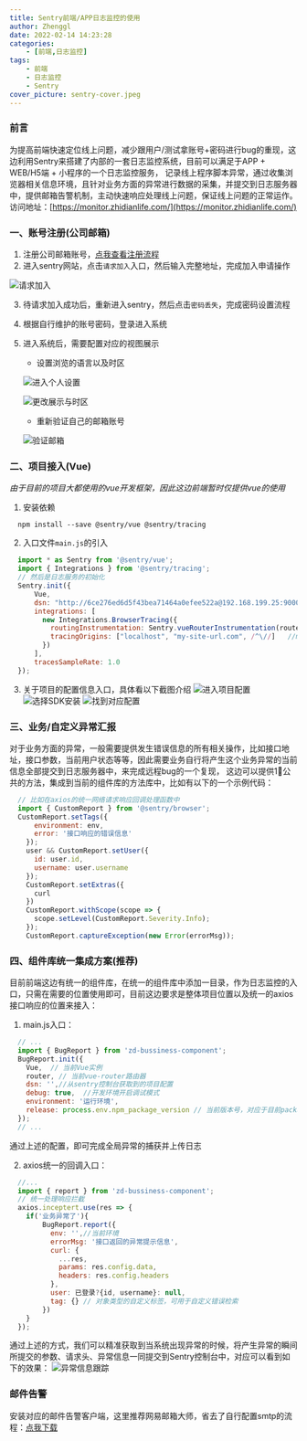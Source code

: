 ```yaml
---
title: Sentry前端/APP日志监控的使用
author: Zhenggl
date: 2022-02-14 14:23:28
categories:
    - [前端,日志监控]
tags:
    - 前端
    - 日志监控
    - Sentry
cover_picture: sentry-cover.jpeg
---
```


### 前言
为提高前端快速定位线上问题，减少跟用户/测试拿账号+密码进行bug的重现，这边利用Sentry来搭建了内部的一套日志监控系统，目前可以满足于APP + WEB/H5端 + 小程序的一个日志监控服务，
记录线上程序脚本异常，通过收集浏览器相关信息环境，且针对业务方面的异常进行数据的采集，并提交到日志服务器中，提供邮箱告警机制，主动快速响应处理线上问题，保证线上问题的正常运作。
访问地址：[https://monitor.zhidianlife.com/](https://monitor.zhidianlife.com/)

### 一、账号注册(公司邮箱)
1. 注册公司邮箱账号，[点我查看注册流程](http://zims.zhidianlife.com/ps/my/docInfo.html?id=51db2689f0d14b35a60a9ad8aacbe0f8)
2. 进入sentry网站，点击`请求加入`入口，然后输入完整地址，完成加入申请操作

![请求加入](https://img2.zhidianlife.com/image/2022/02/17/3d7c7b11-81ec-416a-82e9-3a1d582307dc.png)

3. 待请求加入成功后，重新进入sentry，然后点击`密码丢失`，完成密码设置流程
4. 根据自行维护的账号密码，登录进入系统
5. 进入系统后，需要配置对应的视图展示
   - 设置浏览的语言以及时区

   ![进入个人设置](https://img2.zhidianlife.com/image/2022/02/17/a2184947-9d3b-4b93-b42b-1dfc1177ed84.png)

   ![更改展示与时区](https://img2.zhidianlife.com/image/2022/02/17/4a783c45-c498-475e-89e2-f83dd2d5edc6.png)

   - 重新验证自己的邮箱账号

   ![验证邮箱](https://img2.zhidianlife.com/image/2022/02/17/c387a049-ba2a-49c4-a711-cc1e1894136b.png)


### 二、项目接入(Vue)
*由于目前的项目大都使用的vue开发框架，因此这边前端暂时仅提供vue的使用*
1. 安装依赖
```shell script
  npm install --save @sentry/vue @sentry/tracing
```

2. 入口文件`main.js`的引入
```javascript
  import * as Sentry from '@sentry/vue';
  import { Integrations } from '@sentry/tracing';
  // 然后是日志服务的初始化
  Sentry.init({
      Vue,
      dsn: "http://6ce276ed6d5f43bea71464a0efee522a@192.168.199.25:9000/2",
      integrations: [
        new Integrations.BrowserTracing({
          routingInstrumentation: Sentry.vueRouterInstrumentation(router),    // router为当前SPA的路由
          tracingOrigins: ["localhost", "my-site-url.com", /^\//]   //my-site-url为api接口服务的地址，用于跟踪api
        })
      ],
      tracesSampleRate: 1.0
  });
```
3. 关于项目的配置信息入口，具体看以下截图介绍
![进入项目配置](https://img2.zhidianlife.com/image/2022/02/17/d050d158-c4fa-46f5-b5c1-65f67a160994.png)
![选择SDK安装](https://img2.zhidianlife.com/image/2022/02/17/b3ec64e8-1c09-4a41-80cf-acc2549b13be.png)
![找到对应配置](https://img2.zhidianlife.com/image/2022/02/17/830190a3-79f9-46bb-a721-0892d4234c99.png)

### 三、业务/自定义异常汇报
对于业务方面的异常，一般需要提供发生错误信息的所有相关操作，比如接口地址，接口参数，当前用户状态等等，因此需要业务自行将产生这个业务异常的当前信息全部提交到日志服务器中，来完成远程bug的一个复现，
这边可以提供1⃣️公共的方法，集成到当前的组件库的方法库中，比如有以下的一个示例代码：
```javascript
  // 比如在axios的统一网络请求响应回调处理函数中
  import { CustomReport } from '@sentry/browser';
  CustomReport.setTags({
      environment: env,
      error: '接口响应的错误信息'
    });
    user && CustomReport.setUser({
      id: user.id,
      username: user.username
    });
    CustomReport.setExtras({
      curl
    })
    CustomReport.withScope(scope => {
      scope.setLevel(CustomReport.Severity.Info);
    });
    CustomReport.captureException(new Error(errorMsg));
```

### 四、组件库统一集成方案(推荐)
目前前端这边有统一的组件库，在统一的组件库中添加一目录，作为日志监控的入口，只需在需要的位置使用即可，目前这边要求是整体项目位置以及统一的axios接口响应的位置来接入：
1. main.js入口：
```javascript
  // ...
  import { BugReport } from 'zd-bussiness-component';
  BugReport.init({
    Vue,  // 当前Vue实例
    router, // 当前vue-router路由器
    dsn: '',//从sentry控制台获取到的项目配置
    debug: true,  //开发环境开启调试模式
    environment: '运行环境',
    release: process.env.npm_package_version // 当前版本号，对应于目前package.json中的version字段
  });
  // ...
```
通过上述的配置，即可完成全局异常的捕获并上传日志

2. axios统一的回调入口：
```javascript
  //...
  import { report } from 'zd-bussiness-component'; 
  // 统一处理响应拦截
  axios.inceptert.use(res => {
  	if('业务异常了'){ 
  		BugReport.report({
  		  env: '',//当前环境
  		  errorMsg: '接口返回的异常提示信息',
  		  curl: {
  		  	...res,
  		  	params: res.config.data,
  		  	headers: res.config.headers
  		  },
  		  user: 已登录?{id, username}: null,
  		  tag: {} // 对象类型的自定义标签，可用于自定义错误检索
  		})
  	}
  });
```
通过上述的方式，我们可以精准获取到当系统出现异常的时候，将产生异常的瞬间所提交的参数、请求头、异常信息一同提交到Sentry控制台中，对应可以看到如下的效果：
![异常信息跟踪](https://img2.zhidianlife.com/image/2022/02/17/b427597a-352f-4e2c-b2b2-088c3cd97711.png)

### 邮件告警
安装对应的邮件告警客户端，这里推荐网易邮箱大师，省去了自行配置smtp的流程：[点我下载](https://dashi.163.com/index.html)
